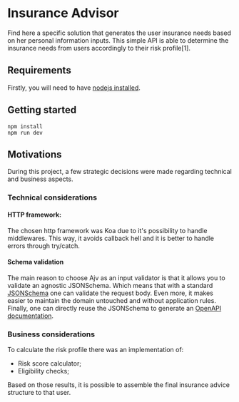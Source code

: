 # Insurance Advisor
Find here a specific solution that generates the user insurance needs based on her personal information inputs. 
This simple API is able to determine the insurance needs from users accordingly to their risk profile[1].

## Requirements

Firstly, you will need to have [nodejs installed](https://nodejs.org/en/download/).

## Getting started

```
npm install
npm run dev
```

## Motivations
During this project, a few strategic decisions were made regarding technical and business aspects.

### Technical considerations
#### HTTP framework:
The chosen http framework was Koa due to it's possibility to handle middlewares. 
This way, it avoids callback hell and it is better to handle errors through try/catch. 

#### Schema validation
The main reason to choose Ajv as an input validator is that it allows you to validate an agnostic JSONSchema.
Which means that with a standard [JSONSchema](http://json-schema.org/draft/2019-09/json-schema-core.html) one can validate the request body.
Even more, it makes easier to maintain the domain untouched and without application rules.
Finally, one can directly reuse the JSONSchema to generate an [OpenAPI documentation](https://swagger.io/specification/).

### Business considerations
To calculate the risk profile there was an implementation of:
- Risk score calculator;
- Eligibility checks;

Based on those results, it is possible to assemble the final insurance advice structure to that user.

